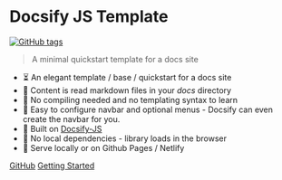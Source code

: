 <!-- TODO: Update title -->
# Docsify JS Template

[![GitHub tags](https://img.shields.io/github/tag/MichaelCurrin/docsify-js-template.svg)](https://GitHub.com/MichaelCurrin/docsify-js-template/tags/) <!-- TODO: Update username and repo name -->

> A minimal quickstart template for a docs site <!-- TODO: Replace with your description -->

<!-- TODO: Update to match your project's benefits/features. -->

- :hourglass_flowing_sand: An elegant template / base / quickstart for a docs site
- :open_file_folder: Content is read markdown files in your _docs_ directory
- :pushpin: No compiling needed and no templating syntax to learn
- :hammer: Easy to configure navbar and optional menus - Docsify can even create the navbar for you.
- :nut_and_bolt: Built on [Docsify-JS](https://docsify.js.org/)
- :pushpin: No local dependencies - library loads in the browser
- :pizza: Serve locally or on Github Pages / Netlify


[GitHub](https://github.com/MichaelCurrin/docsify-js-template/) <!-- TODO: Use your repo's path.-->
[Getting Started](#docsify-js-template-homepage) <!-- TODO: Use ID of homepage heading i.e. based on H1 of README.md - make sure this is DIFFERENT to the cover's heading -->
